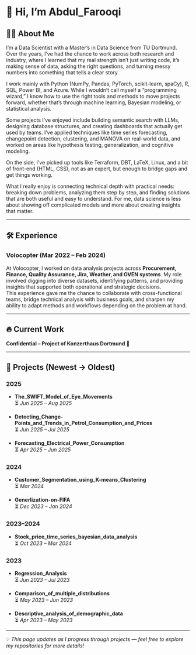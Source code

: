 # 👋 Hi, I’m Abdul_Farooqi  

## 👨‍💻 About Me  
I’m a Data Scientist with a Master’s in Data Science from TU Dortmund. Over the years, I’ve had the chance to work across both research and industry, where I learned that my real strength isn’t just writing code, it’s making sense of data, asking the right questions, and turning messy numbers into something that tells a clear story.

I work mainly with Python (NumPy, Pandas, PyTorch, scikit-learn, spaCy), R, SQL, Power BI, and Azure. While I wouldn’t call myself a “programming wizard,” I know how to use the right tools and methods to move projects forward, whether that’s through machine learning, Bayesian modeling, or statistical analysis.

Some projects I’ve enjoyed include building semantic search with LLMs, designing database structures, and creating dashboards that actually get used by teams. I’ve applied techniques like time series forecasting, changepoint detection, clustering, and MANOVA on real-world data, and worked on areas like hypothesis testing, generalization, and cognitive modeling.

On the side, I’ve picked up tools like Terraform, DBT, LaTeX, Linux, and a bit of front-end (HTML, CSS), not as an expert, but enough to bridge gaps and get things working.

What I really enjoy is connecting technical depth with practical needs: breaking down problems, analyzing them step by step, and finding solutions that are both useful and easy to understand. For me, data science is less about showing off complicated models and more about creating insights that matter.

---

## 🛠️ Experience  

### Volocopter (Mar 2022 – Feb 2024)
At Volocopter, I worked on data analysis projects across **Procurement, Finance, Quality Assurance, Jira, Weather, and OVEN systems**. My role involved digging into diverse datasets, identifying patterns, and providing insights that supported both operational and strategic decisions.  
This experience gave me the chance to collaborate with cross-functional teams, bridge technical analysis with business goals, and sharpen my ability to adapt methods and workflows depending on the problem at hand.  

---

## 🔥 Current Work  
**Confidential – Project of Konzerthaus Dortmund 🦏**

---

## 📂 Projects (Newest → Oldest)

### 2025  
- **The_SWIFT_Model_of_Eye_Movements**  
  ⏳ *Jun 2025 – Aug 2025*  

- **Detecting_Change-Points_and_Trends_in_Petrol_Consumption_and_Prices**  
  ⏳ *Jun 2025 – Jul 2025*  

- **Forecasting_Electrical_Power_Consumption**  
  ⏳ *Apr 2025 – Jun 2025*  

### 2024  
- **Customer_Segmentation_using_K-means_Clustering**  
  ⏳ *Mar 2024*  

- **Generlization-on-FIFA**  
  ⏳ *Dec 2023 – Jan 2024*  

### 2023–2024  
- **Stock_price_time_series_bayesian_data_analysis**  
  ⏳ *Oct 2023 – Mar 2024*  

### 2023  
- **Regression_Analysis**  
  ⏳ *Jun 2023 – Jul 2023*  

- **Comparison_of_multiple_distributions**  
  ⏳ *May 2023 – Jun 2023*  

- **Descriptive_analysis_of_demographic_data**  
  ⏳ *Apr 2023 – May 2023*  

---

💡 *This page updates as I progress through projects — feel free to explore my repositories for more details!*  
